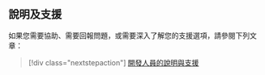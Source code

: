 ## <a name="help-and-support"></a>說明及支援

如果您需要協助、需要回報問題，或需要深入了解您的支援選項，請參閱下列文章：

> [!div class="nextstepaction"]
> [開發人員的說明與支援](../articles/active-directory/develop/active-directory-develop-help-support.md)
